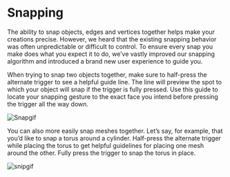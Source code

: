 Snapping
========

The ability to snap objects, edges and vertices together helps make your creations precise. However, we heard that the existing snapping behavior was often unpredictable or difficult to control. To ensure every snap you make does what you expect it to do, we’ve vastly improved our snapping algorithm and introduced a brand new user experience to guide you.

When trying to snap two objects together, make sure to half-press the alternate trigger to see a helpful guide line. The line will preview the spot to which your object will snap if the trigger is fully pressed. Use this guide to locate your snapping gesture to the exact face you intend before pressing the trigger all the way down.

![Snapgif](labs_images/snapgif.gif)

You can also more easily snap meshes together. Let’s say, for example, that you’d like to snap a torus around a cylinder. Half-press the alternate trigger while placing the torus to get helpful guidelines for placing one mesh around the other. Fully press the trigger to snap the torus in place.

![snipgif](labs_images/snipgif.gif)

